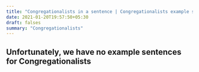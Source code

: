 ```yaml
---
title: "Congregationalists in a sentence | Congregationalists example sentences"
date: 2021-01-20T19:57:50+05:30
draft: falses
summary: "Congregationalists"
---
```

## Unfortunately, we have no example sentences for Congregationalists                 
